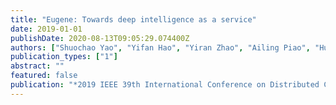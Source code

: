 ```yaml
---
title: "Eugene: Towards deep intelligence as a service"
date: 2019-01-01
publishDate: 2020-08-13T09:05:29.074400Z
authors: ["Shuochao Yao", "Yifan Hao", "Yiran Zhao", "Ailing Piao", "Huajie Shao", "Dongxin Liu", "Shengzhong Liu", "Shaohan Hu", "Dulanga Weerakoon", "Kasthuri Jayarajah", " others"]
publication_types: ["1"]
abstract: ""
featured: false
publication: "*2019 IEEE 39th International Conference on Distributed Computing Systems (ICDCS)*"
---
```


